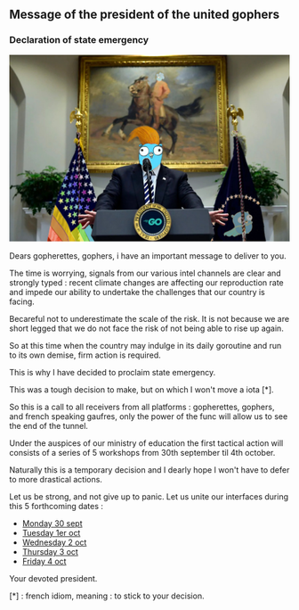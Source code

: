 ## Message of the president of the united gophers

### Declaration of state emergency

![state emergency](https://raw.githubusercontent.com/GolangParis/dont-panic/master/images/potug_state_of_emergency.jpg)

Dears gopherettes, gophers, i have an important message to deliver to you.

The time is worrying, signals from our various intel channels are clear and strongly typed : recent climate changes are affecting our reproduction rate and impede our ability to undertake the challenges that our country is facing.

Becareful not to underestimate the scale of the risk. It is not because we are short legged that we do not face the risk of not being able to rise up again.

So at this time when the country may indulge in its daily goroutine and run to its own demise, firm action is required.

This is why I have decided to proclaim state emergency.

This was a tough decision to make, but on which I won't move a iota [*].

So this is a call to all receivers from all platforms : gopherettes, gophers, and french speaking gaufres, only the power of the func will allow us to see the end of the tunnel.

Under the auspices of our ministry of education the first tactical action will consists of a series of 5 workshops from 30th september til 4th october.

Naturally this is a temporary decision and I dearly hope I won't have to defer to more drastical actions.

Let us be strong, and not give up to panic. Let us unite our interfaces during this 5 forthcoming dates :

* [Monday 30 sept](https://www.meetup.com/fr-FR/Golang-Paris/events/265238852)
* [Tuesday 1er oct](https://www.meetup.com/fr-FR/Golang-Paris/events/265238894)
* [Wednesday 2 oct](https://www.meetup.com/fr-FR/Golang-Paris/events/265238906)
* [Thursday 3 oct](https://www.meetup.com/fr-FR/Golang-Paris/events/265238923)
* [Friday 4 oct](https://www.meetup.com/fr-FR/Golang-Paris/events/265238936)

Your devoted president.

[*] : french idiom, meaning : to stick to your decision.

